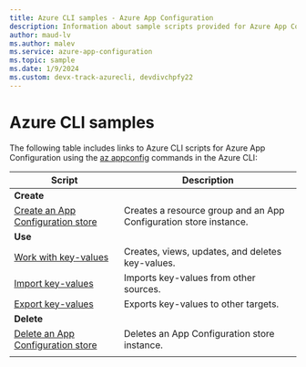 ```yaml
---
title: Azure CLI samples - Azure App Configuration
description: Information about sample scripts provided for Azure App Configuration
author: maud-lv
ms.author: malev
ms.service: azure-app-configuration
ms.topic: sample
ms.date: 1/9/2024
ms.custom: devx-track-azurecli, devdivchpfy22
---
```


# Azure CLI samples

The following table includes links to Azure CLI scripts for Azure App Configuration using the [az appconfig](/cli/azure/appconfig) commands in the Azure CLI:

| Script | Description |
|-|-|
|**Create**||
| [Create an App Configuration store](./scripts/cli-create-service.md) | Creates a resource group and an App Configuration store instance.  |
|**Use**||
| [Work with key-values](./scripts/cli-work-with-keys.md) | Creates, views, updates, and deletes key-values. |
| [Import key-values](./scripts/cli-import.md) | Imports key-values from other sources. |
| [Export key-values](./scripts/cli-export.md) | Exports key-values to other targets. |
|**Delete**||
| [Delete an App Configuration store](./scripts/cli-delete-service.md) | Deletes an App Configuration store instance.  |
| | |
